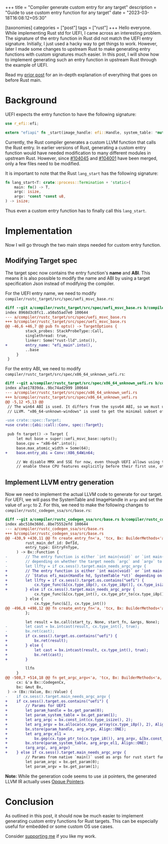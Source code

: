 +++
title = "Compiler generate custom entry for any target"
description = "Guide to use custom entry function for any target"
date = "2023-03-18T16:08:12+05:30"

[taxonomies]
categories = ["post"]
tags = ["rust"]
+++
Hello everyone. While implementing Rust std for UEFI, I came across an interesting problem. The signature of the entry function in Rust did not match the UEFI entry signature. Initially, I just used a hacky way to get things to work. However, later I made some changes to upstream Rust to make generating entry functions with custom signatures much easier. In this post, I will show how to implement generating such an entry function in upstream Rust through the example of UEFI.

<!-- more -->

Read my [prior post](@/post7.md) for an in-depth explanation of everything that goes on before Rust main.

# Background
UEFI expects the entry function to have the following signature:
```rust
use r_efi::efi;

extern "efiapi" fn _start(image_handle: efi::Handle, system_table: *mut efi::SystemTable) -> efi::Status;
```
Currently, the Rust compiler generates a custom LLVM function that calls the Rust entry. In earlier versions of Rust, generating a custom entry function would have needed modification to many different modules in upstream Rust. However, since [#104045](https://github.com/rust-lang/rust/pull/104045) and [#104001](https://github.com/rust-lang/rust/pull/104001) have been merged, only a few files need to be modified.

It is important to note that the Rust `lang_start` has the following signature:
```rust
fn lang_start<T: crate::process::Termination + 'static>(
    main: fn() -> T,
    argc: isize,
    argv: *const *const u8,
) -> isize;
```
Thus even a custom entry function has to finally call this `lang_start`.

# Implementation
Now I will go through the two main steps needed for custom entry function.

## Modifying Target spec
The target spec now contains the entry function's **name** and **ABI**. This means it is also possible to modify the name and ABI by using a target specification Json instead of modifying the compiler.

For the UEFI entry name, we need to modify `compiler/rustc_target/src/spec/uefi_msvc_base.rs`:
```patch
diff --git a/compiler/rustc_target/src/spec/uefi_msvc_base.rs b/compiler/rustc_target/src/spec/uefi_msvc_base.rs
index 8968d3c8fc1..a50a55ad7e0 100644
--- a/compiler/rustc_target/src/spec/uefi_msvc_base.rs
+++ b/compiler/rustc_target/src/spec/uefi_msvc_base.rs
@@ -46,6 +46,7 @@ pub fn opts() -> TargetOptions {
         stack_probes: StackProbeType::Call,
         singlethread: true,
         linker: Some("rust-lld".into()),
+        entry_name: "efi_main".into(),
         ..base
     }
 }
```

For the entry ABI, we need to modify `compiler/rustc_target/src/spec/x86_64_unknown_uefi.rs`:
```patch
diff --git a/compiler/rustc_target/src/spec/x86_64_unknown_uefi.rs b/compiler/rustc_target/src/spec/x86_64_unknown_uefi.rs
index a7ae17839da..9bc74ad2999 100644
--- a/compiler/rustc_target/src/spec/x86_64_unknown_uefi.rs
+++ b/compiler/rustc_target/src/spec/x86_64_unknown_uefi.rs
@@ -5,12 +5,13 @@
 // The win64 ABI is used. It differs from the sysv64 ABI, so we must use a windows target with
 // LLVM. "x86_64-unknown-windows" is used to get the minimal subset of windows-specific features.

-use crate::spec::Target;
+use crate::{abi::call::Conv, spec::Target};

 pub fn target() -> Target {
     let mut base = super::uefi_msvc_base::opts();
     base.cpu = "x86-64".into();
     base.max_atomic_width = Some(64);
+    base.entry_abi = Conv::X86_64Win64;

     // We disable MMX and SSE for now, even though UEFI allows using them. Problem is, you have to
     // enable these CPU features explicitly before their first use, otherwise their instructions
```

## Implement LLVM entry generation
Now we need to implement the actual LLVM code to generate for our target. For UEFI, we will pass the SystemTable and ImageHandle in `argv` and set the value of `argc` to 2. For this, we need to make the following changes to `compiler/rustc_codegen_ssa/src/base.rs`:
```patch
diff --git a/compiler/rustc_codegen_ssa/src/base.rs b/compiler/rustc_codegen_ssa/src/base.rs
index abc510e360d..8be75552efd 100644
--- a/compiler/rustc_codegen_ssa/src/base.rs
+++ b/compiler/rustc_codegen_ssa/src/base.rs
@@ -430,9 +430,11 @@ fn create_entry_fn<'a, 'tcx, Bx: BuilderMethods<'a, 'tcx>>(
         rust_main_def_id: DefId,
         entry_type: EntryFnType,
     ) -> Bx::Function {
-        // The entry function is either `int main(void)` or `int main(int argc, char **argv)`,
-        // depending on whether the target needs `argc` and `argv` to be passed in.
-        let llfty = if cx.sess().target.main_needs_argc_argv {
+        // The entry function is either `int main(void)` or `int main(int argc, char **argv)`, or
+        // `Status efi_main(Handle hd, SystemTable *st)` depending on the target.
+        let llfty = if cx.sess().target.os.contains("uefi") {
+            cx.type_func(&[cx.type_i8p(), cx.type_i8p()], cx.type_isize())
+        } else if cx.sess().target.main_needs_argc_argv {
             cx.type_func(&[cx.type_int(), cx.type_ptr_to(cx.type_i8p())], cx.type_int())
         } else {
             cx.type_func(&[], cx.type_int())
@@ -496,8 +498,12 @@ fn create_entry_fn<'a, 'tcx, Bx: BuilderMethods<'a, 'tcx>>(
         };

         let result = bx.call(start_ty, None, start_fn, &args, None);
-        let cast = bx.intcast(result, cx.type_int(), true);
-        bx.ret(cast);
+        if cx.sess().target.os.contains("uefi") {
+            bx.ret(result);
+        } else {
+            let cast = bx.intcast(result, cx.type_int(), true);
+            bx.ret(cast);
+        }

         llfn
     }
@@ -508,7 +514,18 @@ fn get_argc_argv<'a, 'tcx, Bx: BuilderMethods<'a, 'tcx>>(
     cx: &'a Bx::CodegenCx,
     bx: &mut Bx,
 ) -> (Bx::Value, Bx::Value) {
-    if cx.sess().target.main_needs_argc_argv {
+    if cx.sess().target.os.contains("uefi") {
+        // Params for UEFI
+        let param_handle = bx.get_param(0);
+        let param_system_table = bx.get_param(1);
+        let arg_argc = bx.const_int(cx.type_isize(), 2);
+        let arg_argv = bx.alloca(cx.type_array(cx.type_i8p(), 2), Align::ONE);
+        bx.store(param_handle, arg_argv, Align::ONE);
+        let arg_argv_el1 =
+            bx.gep(cx.type_ptr_to(cx.type_i8()), arg_argv, &[bx.const_int(cx.type_int(), 1)]);
+        bx.store(param_system_table, arg_argv_el1, Align::ONE);
+        (arg_argc, arg_argv)
+    } else if cx.sess().target.main_needs_argc_argv {
         // Params from native `main()` used as args for rust start function
         let param_argc = bx.get_param(0);
         let param_argv = bx.get_param(1);
```

**Note:** While the generation code seems to use `i8` pointers, the generated LLVM IR actually uses [Opque Pointers](https://llvm.org/docs/OpaquePointers.html).

# Conclusion
As outlined in this post, it should now be much easier to implement generating custom entry functions for Rust targets. This can be especially useful for embedded or some custom OS use cases.

Consider [supporting me](@/pages/supportme.md) if you like my work.
